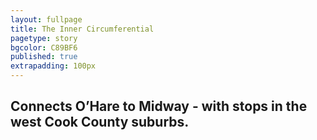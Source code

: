 ```yaml
---
layout: fullpage
title: The Inner Circumferential
pagetype: story
bgcolor: C89BF6
published: true
extrapadding: 100px
---
```


## Connects O’Hare to Midway - with stops in the west Cook County suburbs.
